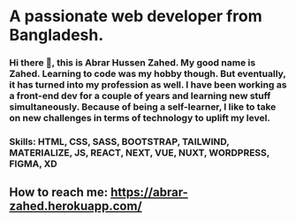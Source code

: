 


# A passionate web developer from Bangladesh.


### Hi there 👋, this is Abrar Hussen Zahed. My good name is Zahed. Learning to code was my hobby though. But eventually, it has turned into my profession as well. I have been working as a front-end dev for a couple of years and learning new stuff simultaneously. Because of being a self-learner, I like to take on new challenges in terms of technology to uplift my level.

### Skills:  HTML, CSS, SASS,  BOOTSTRAP, TAILWIND, MATERIALIZE, JS, REACT, NEXT, VUE, NUXT, WORDPRESS, FIGMA, XD

## How to reach me: https://abrar-zahed.herokuapp.com/ 

 

 


